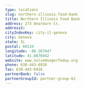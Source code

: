 ```yaml
---
type: locations
slug: northern-illinois-food-bank
title: Northern Illinois Food Bank
address: 273 Dearborn Ct.
address2: 
cityIndexKey: city-il-geneva
city: Geneva
state: IL
postal: 60134
longitude: -88.267647
latitude: 41.8876942
website: www.SolveHungerToday.org
phone: 630-443-6910
fax: 630-443-6916
partnerBank: false
partnerGroupId: partner-group-62
---
```

